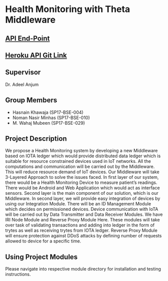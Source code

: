 # Health Monitoring with Theta Middleware
## [API End-Point](https://thetamiddleware.herokuapp.com/)
## [Heroku API Git Link](https://git.heroku.com/thetamiddleware.git)
## Supervisor
Dr. Adeel Anjum

## Group Members
- Hasnain Khawaja (SP17-BSE-004)
- Noman Nasir Minhas (SP17-BSE-010)
- M. Wahaj Mubeen (SP17-BSE-029)

## Project Description
We propose a Health Monitoring system by developing a new Middleware based on IOTA ledger which would provide distributed data ledger which is suitable for resource constrained devices used in IoT networks. All the computations and communication will be carried out by the Middleware. This will reduce resource demand of IoT devices. Our Middleware will take 3-Layered Approach to solve the issues faced. In first layer of our system, there would be a Health Monitoring Device to measure patient’s readings. There would be Android and Web Application which would act as interface sensors. Second layer is the main component of our solution, which is our Middleware. In second layer, we will provide easy integration of devices by using our Integration Module. There will be an ID Management Module which decides on permissioned devices. Device communication with IoTA will be carried out by Data Transmitter and Data Receiver Modules. We have IRI Node Module and Reverse Proxy Module Here. These modules will take over task of validating transactions and adding into ledger in the form of trytes as well as receiving trytes from IOTA ledger. Reverse Proxy Module will ensure protection against DDoS attacks by defining number of requests allowed to device for a specific time.

## Using Project Modules
Please navigate into respective module directory for installation and testing instructions.